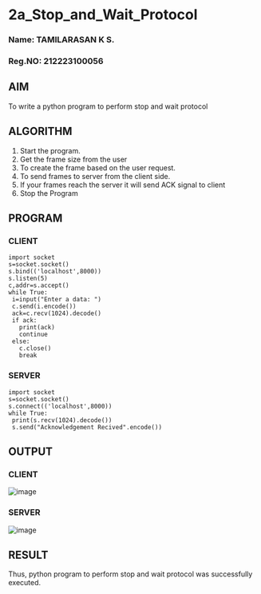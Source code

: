 # 2a_Stop_and_Wait_Protocol

### Name: TAMILARASAN K S.
### Reg.NO: 212223100056
## AIM 
To write a python program to perform stop and wait protocol
## ALGORITHM
1. Start the program.
2. Get the frame size from the user
3. To create the frame based on the user request.
4. To send frames to server from the client side.
5. If your frames reach the server it will send ACK signal to client
6. Stop the Program
## PROGRAM
### CLIENT
```
import socket
s=socket.socket()
s.bind(('localhost',8000))
s.listen(5)
c,addr=s.accept()
while True:
 i=input("Enter a data: ")
 c.send(i.encode())
 ack=c.recv(1024).decode()
 if ack:
   print(ack)
   continue
 else:
   c.close()
   break
```
### SERVER
```
import socket
s=socket.socket()
s.connect(('localhost',8000))
while True:
 print(s.recv(1024).decode())
 s.send("Acknowledgement Recived".encode())
```
## OUTPUT
### CLIENT
![image](https://github.com/Afsarjumail/2a_Stop_and_Wait_Protocol/assets/118343395/5e7536db-fd1a-4b3f-9358-211a771e8100)

### SERVER
![image](https://github.com/Afsarjumail/2a_Stop_and_Wait_Protocol/assets/118343395/08351b08-bc67-42a0-975a-88d1f145a355)

## RESULT
Thus, python program to perform stop and wait protocol was successfully executed.
